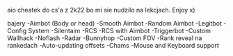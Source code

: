 aio cheatek do cs'a z 2k22 bo mi sie nudzilo na lekcjach. Enjoy x)

bajery
-Aimbot (Body or head)
-Smooth Aimbot
-Random Aimbot
-Legitbot
-Config System
-Silentaim
-RCS
-RCS with Aimbot
-Triggerbot
-Custom Wallhack
-Noflash
-Radar
-Bunnyhop
-Custom FOV
-Rank reveal na rankedach
-Auto-updating offsets
-Chams
-Mouse and Keyboard support